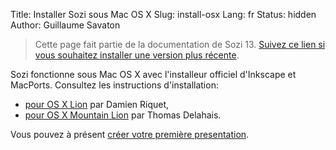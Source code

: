 Title: Installer Sozi sous Mac OS X
Slug: install-osx
Lang: fr
Status: hidden
Author: Guillaume Savaton

> Cette page fait partie de la documentation de Sozi 13.
> [Suivez ce lien si vous souhaitez installer une version plus récente](|filename|install.md).

Sozi fonctionne sous Mac OS X avec l'installeur officiel d'Inkscape et MacPorts.
Consultez les instructions d'installation:

* [pour OS X Lion](http://www.lifl.fr/~riquetd/installing-sozi-on-mac-os-x.html) par Damien Riquet,
* [pour OS X Mountain Lion](https://dl.dropboxusercontent.com/u/2324311/Sozi_Mountain_Lion.html) par Thomas Delahais.

Vous pouvez à présent [créer votre première presentation](|filename|create.md).
